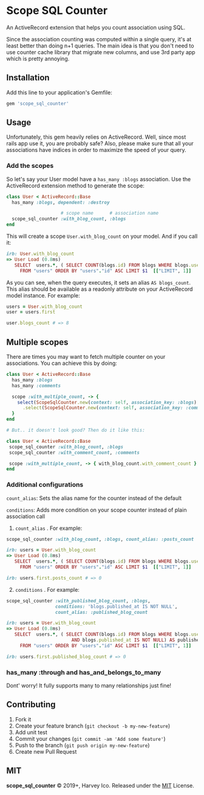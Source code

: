# Scope SQL Counter
An ActiveRecord extension that helps you count association using SQL.

Since the association counting was computed within a single query, it's at least better
than doing n+1 queries. The main idea is that you don't need to use counter cache library
that migrate new columns, and use 3rd party app which is pretty annoying.

## Installation
Add this line to your application's Gemfile:

```ruby
gem 'scope_sql_counter'
```

## Usage
Unfortunately, this gem heavily relies on ActiveRecord. Well, since most
rails app use it, you are probably safe? Also, please make sure that all your
associations have indices in order to maximize the speed of your query.

### Add the scopes
So let's say your User model have a `has_many :blogs` association.
Use the ActiveRecord extension method to generate the scope:
```ruby
class User < ActiveRecord::Base
  has_many :blogs, dependent: :destroy

                    # scope name      # association name
  scope_sql_counter :with_blog_count, :blogs
end
```

This will create a scope `User.with_blog_count` on your model. And if you call it:
```ruby
irb: User.with_blog_count
=> User Load (0.8ms)
   SELECT  users.*, ( SELECT COUNT(blogs.id) FROM blogs WHERE blogs.user_id = users.id ) AS blogs_count
     FROM "users" ORDER BY "users"."id" ASC LIMIT $1  [["LIMIT", 1]]
```

As you can see, when the query executes, it sets an alias `AS blogs_count`.
This alias should be available as a readonly attribute on your
ActiveRecord model instance. For example:

```ruby
users = User.with_blog_count
user = users.first

user.blogs_count # => 8
```

## Multiple scopes
There are times you may want to fetch multiple counter on your associations.
You can achieve this by doing:
```ruby
class User < ActiveRecord::Base
  has_many :blogs
  has_many :comments

  scope :with_multiple_count, -> {
    select(ScopeSqlCounter.new(context: self, association_key: :blogs).call)
      .select(ScopeSqlCounter.new(context: self, association_key: :comments).call)
  }
end

# But.. it doesn't look good? Then do it like this:

class User < ActiveRecord::Base
 scope_sql_counter :with_blog_count, :blogs
 scope_sql_counter :with_comment_count, :comments

 scope :with_multiple_count, -> { with_blog_count.with_comment_count }
end
```

### Additional configurations
`count_alias`: Sets the alias name for the counter instead of the default

`conditions`: Adds more condition on your scope counter instead of plain association call

1. `count_alias` . For example:
```ruby
scope_sql_counter :with_blog_count, :blogs, count_alias: :posts_count
```
```ruby
irb: users = User.with_blog_count
=> User Load (0.8ms)
   SELECT  users.*, ( SELECT COUNT(blogs.id) FROM blogs WHERE blogs.user_id = users.id ) AS posts_count
     FROM "users" ORDER BY "users"."id" ASC LIMIT $1  [["LIMIT", 1]]

irb: users.first.posts_count # => 0
```

2. `conditions` . For example:
```ruby
scope_sql_counter :with_published_blog_count, :blogs,
                  conditions: 'blogs.published_at IS NOT NULL',
                  count_alias: :published_blog_count
```
```ruby
irb: users = User.with_blog_count
=> User Load (0.8ms)
   SELECT  users.*, ( SELECT COUNT(blogs.id) FROM blogs WHERE blogs.user_id = users.id
                        AND blogs.published_at IS NOT NULL) AS published_blog_count
     FROM "users" ORDER BY "users"."id" ASC LIMIT $1  [["LIMIT", 1]]

irb: users.first.published_blog_count # => 0
```

### has_many :through and has_and_belongs_to_many
Dont' worry! It fully supports many to many relationships just fine!

## Contributing
1. Fork it
2. Create your feature branch (`git checkout -b my-new-feature`)
3. Add unit test
4. Commit your changes (`git commit -am 'Add some feature'`)
5. Push to the branch (`git push origin my-new-feature`)
6. Create new Pull Request


## MIT
**scope_sql_counter** © 2019+, Harvey Ico. Released under the [MIT](http://mit-license.org/) License.